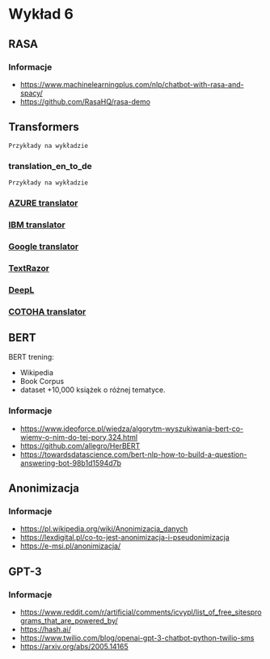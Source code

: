 # Wykład 6

## RASA

### Informacje

- https://www.machinelearningplus.com/nlp/chatbot-with-rasa-and-spacy/
- https://github.com/RasaHQ/rasa-demo

## Transformers

```
Przykłady na wykładzie 
```

### translation_en_to_de

```
Przykłady na wykładzie 
```

### [AZURE translator](https://azure.microsoft.com/pl-pl/services/cognitive-services/translator/#features)

### [IBM translator](https://www.ibm.com/watson/services/language-translator/)

### [Google translator](https://cloud.google.com/translate)

### [TextRazor](https://www.textrazor.com/)

### [DeepL](https://www.deepl.com/translator)

### [COTOHA translator](https://www.ntt.com/en/services/application/cotoha-translator.html)

## BERT

BERT trening:
- Wikipedia 
- Book Corpus 
- dataset +10,000 książek o różnej tematyce. 

### Informacje

- https://www.ideoforce.pl/wiedza/algorytm-wyszukiwania-bert-co-wiemy-o-nim-do-tej-pory,324.html
- https://github.com/allegro/HerBERT
- https://towardsdatascience.com/bert-nlp-how-to-build-a-question-answering-bot-98b1d1594d7b

## Anonimizacja

### Informacje

- https://pl.wikipedia.org/wiki/Anonimizacja_danych
- https://lexdigital.pl/co-to-jest-anonimizacja-i-pseudonimizacja
- https://e-msi.pl/anonimizacja/

## GPT-3

### Informacje

- https://www.reddit.com/r/artificial/comments/icvypl/list_of_free_sitesprograms_that_are_powered_by/
- https://hash.ai/
- https://www.twilio.com/blog/openai-gpt-3-chatbot-python-twilio-sms
- https://arxiv.org/abs/2005.14165







